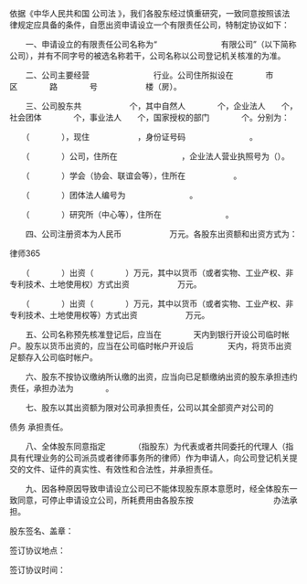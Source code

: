 
 依据《中华人民共和国
公司法
》，我们各股东经过慎重研究，一致同意按照该法律规定应具备的条件，自愿出资申请设立一个有限责任公司，特制定协议如下： 

 　　一、申请设立的有限责任公司名称为“　　　　　　　　有限公司”（以下简称公司），并有不同字号的被选名称若干，公司名称以公司登记机关核准的为准。 

 　　二、公司主要经营　　　　　　　　行业。公司住所拟设在　　　　市　　　　区　　　　路　　　　号　　　　　　楼（房）。 

 　　三、公司股东共　　　　　　个，其中自然人　　　　个，企业法人　　个，社会团体　　　　个，事业法人　　个，国家授权的部门　　　　个。分别为： 

 　　（　　　　），现住　　　　　　，身份证号码　　　　　　　　。 

 　　（　　　　）公司，住所在　　　　　　　　，企业法人营业执照号为（）。 

 　　（　　　　）学会（协会、联谊会等），住所在　　　　　　。 

 　　（　　　　）团体法人编号为　　　　　　　　。 

 　　（　　　　）研究所（中心等），住所在　　　　　　　　。 

 　　四、公司注册资本为人民币　　　　　　万元。各股东出资额和出资方式为： 





 
律师365






 　　（　　　　）出资（　　　　）万元，其中以货币（或者实物、工业产权、非专利技术、土地使用权）方式出资　　　　　　万元。 



 　　（　　　　）出资（　　　　）万元，其中以货币（或者实物、工业产权、非专利技术、土地使用权等）方式出资　　　　　　万元。 



 　　五、公司名称预先核准登记后，应当在　　　　天内到银行开设公司临时帐户。股东以货币出资的，应当在公司临时帐户开设后　　　　 天内，将货币出资足额存入公司临时帐户。 



 　　六、股东不按协议缴纳所认缴的出资，应当向已足额缴纳出资的股东承担违约责任，承担办法为　　　　。 



 　　七、股东以其出资额为限对公司承担责任，公司以其全部资产对公司的

债务
承担责任。 



 　　八、全体股东同意指定　　　　（指股东）为代表或者共同委托的代理人（指具有代理业务的公司派员或者律师事务所的律师）作为申请人，向公司登记机关提交的文件、证件的真实性、有效性和合法性，并承担责任。 



 　　九、因各种原因导致申请设立公司已不能体现股东原本意愿时，经全体股东一致同意，可停止申请设立公司，所耗费用由各股东按　　　　　　　　　　办法承担。 



   



 股东签名、盖章： 



 签订协议地点： 



 签订协议时间：  


 

 
 
 
 
 
  


  
 

  


  


  
 
 
 
 

